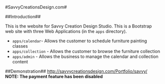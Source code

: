 #SavvyCreationsDesign.com#

##Introduction##

This is the website for Savvy Creation Design Studio.  This is a Bootstrap web site with three Web Applications (in the `apps` directory).
* `apps/calendar`- Allows the customer to schedule furniture painting classes
* `apps/collection` - Allows the customer to browse the furniture collection
* `apps/admin` - Allows the business to manage the calendar and collection content

##Demonstration##
http://savvycreationsdesign.com/Portfolio/savvy/
**NOTE: The payment feature has been disabled**